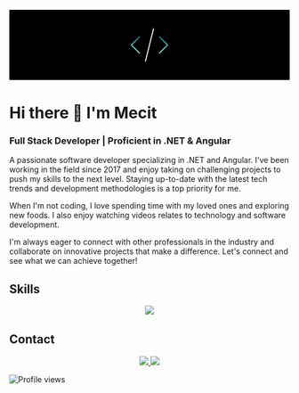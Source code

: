 ![Full Stack Developer | Proficient in .NET & Angular](https://github.com/Mecit-SA/Mecit-SA/blob/main/cover.jpg?raw=true)

# Hi there 👋 I'm Mecit
### Full Stack Developer | Proficient in .NET & Angular

A passionate software developer specializing in .NET and Angular. I've been working in the field since 2017 and enjoy taking on challenging projects to push my skills to the next level. Staying up-to-date with the latest tech trends and development methodologies is a top priority for me.

When I'm not coding, I love spending time with my loved ones and exploring new foods. I also enjoy watching videos relates to technology and software development.

I'm always eager to connect with other professionals in the industry and collaborate on innovative projects that make a difference. Let's connect and see what we can achieve together!

<h2>Skills</h2> 

<p align="center">
  <a href="#">
    <img src="https://skillicons.dev/icons?i=dotnet,cs,angular,azure,visualstudio" />
  </a>
</p>

<h2>Contact</h2>

<p align="center">
  <a target="_blank" href="https://www.linkedin.com/in/mecit-sar%C4%B1g%C3%BCzel/">
    <img src="https://skillicons.dev/icons?i=linkedin" />
  </a>
  <a target="_blank" href="https://www.instagram.com/mecit_sa/">
    <img src="https://skillicons.dev/icons?i=instagram" />
  </a>
</p>

![Profile views](https://gpvc.arturio.dev/Mecit-SA)  
